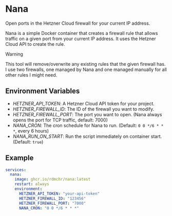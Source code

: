 # Nana

Open ports in the Hetzner Cloud firewall for your current IP address.

Nana is a simple Docker container that creates a firewall rule that allows traffic on a given port from your current IP address.
It uses the Hetzner Cloud API to create the rule.

> [!WARNING]  
> This tool will remove/overwrite any existing rules that the given firewall has.
> I use two firewalls, one managed by Nana and one managed manually for all other rules I might need.

## Environment Variables

- *HETZNER_API_TOKEN*: A Hetzner Cloud API token for your project.
- *HETZNER_FIREWALL_ID*: The ID of the firewall you want to modify.
- *HETZNER_FIREWALL_PORT*: The port you want to open. (Nana always opens the port for TCP traffic, default: 7000)
- *NANA_CRON*: The cron schedule for Nana to run. (Default: `0 0 */6 * * *`, every 6 hours)
- *NANA_RUN_ON_START*: Run the script immediately on container start. (Default: `true`)

## Example

```yaml
services:
  nana:
    image: ghcr.io/rdmchr/nana:latest
    restart: always
    environment:
      HETZNER_API_TOKEN: "your-api-token"
      HETZNER_FIREWALL_ID: "123456"
      HETZNER_FIREWALL_PORT: "7000"
      NANA_CRON: "0 0 */6 * * *"
```
